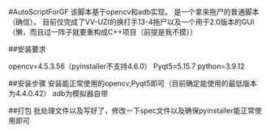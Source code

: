 #AutoScriptForGF
该脚本基于opencv和adb实现。
是一个拿来拖尸的普通脚本（确信）。
目前仅完成了VV-UZI的换打手13-4拖尸以及一个用于2.0版本的GUI（懒，而且过一阵子就要重构成C++项目（前提是我不摸））

##安装要求

opencv=4.5.3.56（pyinstaller不支持4.6.0）
Pyqt5=5.15.7
python=3.9.12


##安装步骤
安装能正常使用的opencv,Pyqt5即可（目前确定能使用的最低版本为4.4.0.42）
adb为模拟器自带

##打包
批处理文件以及写好了，修改一下spec文件以及确保pyinstaller能正常使用即可
